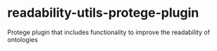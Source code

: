 # readability-utils-protege-plugin
Protege plugin that includes functionality to improve the readability of ontologies
